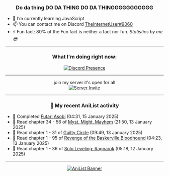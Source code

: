 <div align="center">

### Do da thing DO DA THING DO DA THINGGGGGGGGGGG
</div>

- 🌱 I’m currently learning JavaScript
- 📫 You can contact me on Discord [TheInternetUser#9060](https://discord.com/users/534117072796385300)
- ⚡ Fun fact: 80% of the Fun fact is neither a fact nor fun. _Statistics by me 😎_
<hr>

<div align="center">

### What I'm doing right now:
[![Discord Presence](https://lanyard.cnrad.dev/api/534117072796385300)](https://discord.com/users/534117072796385300)
<hr>

join my server it's open for all <br>
[![Server Invite](https://invidget.switchblade.xyz/bfYgVHxrSs)](https://discord.gg/bfYgVHxrSs)

<hr>
  
### 🌸 My recent AniList activity

</div>

<!-- ANILIST_ACTIVITY:start -->

-   📖 Completed [Futari Asobi](https://anilist.co/manga/140264) (04:31, 15 January 2025)
-   📖 Read chapter 34 - 56 of [Myst, Might, Mayhem](https://anilist.co/manga/175946) (21:50, 13 January 2025)
-   📖 Read chapter 1 - 31 of [Guilty Circle](https://anilist.co/manga/133592) (09:49, 13 January 2025)
-   📖 Read chapter 1 - 95 of [Revenge of the Baskerville Bloodhound](https://anilist.co/manga/163824) (04:23, 13 January 2025)
-   📖 Read chapter 1 - 36 of [Solo Leveling: Ragnarok](https://anilist.co/manga/179445) (05:18, 12 January 2025)

<!-- ANILIST_ACTIVITY:end -->
<hr>

<div align="center">

[![AniList Banner](https://img.anili.st/User/929966)](https://anilist.co/user/TheInternetUser)

<!-- ![Profile views](https://gpvc.arturio.dev/TheInternetUse7) Since 2023-01-09 -->
<br>


</div>
